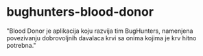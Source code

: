 # bughunters-blood-donor
"Blood Donor je aplikacija koju razvija tim BugHunters, namenjena povezivanju dobrovoljnih davalaca krvi sa onima kojima je krv hitno potrebna."
